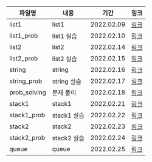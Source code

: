 | 파일명       | 내용        | 기간       | 링크                               |
| ------------ | ----------- | ---------- | ---------------------------------- |
| list1        | list1       | 2022.02.09 | [링크](./list1_22-02-09.md)        |
| list1_prob   | list1 실습  | 2022.02.10 | [링크](./list1_prob_22-02-10.md)   |
| list2        | list2       | 2022.02.14 | [링크](./list2_22-02-14.md)        |
| list2_prob   | list2 실습  | 2022.02.15 | [링크](./list2_prob_22-02-15.md)   |
| string       | string      | 2022.02.16 | [링크](./string_22-02-16.md)       |
| string_prob  | string 실습 | 2022.02.17 | [링크](./string_prob_22-02-17.md)  |
| prob_solving | 문제 풀이   | 2022.02.18 | [링크](./prob_solving_22-02-18.md) |
| stack1       | stack1      | 2022.02.21 | [링크](./stack1_22-02-21.md)       |
| stack1_prob  | stack1 실습 | 2022.02.22 | [링크](./stack1_prob_22-02-22.md)  |
| stack2       | stack2      | 2022.02.23 | [링크](./stack2_22-02-23.md)       |
| stack2_prob  | stack2 실습 | 2022.02.24 | [링크](./stack2_prob_22-02-24.md)  |
| queue        | queue       | 2022.02.25 | [링크](./queue_22-02-25.md)        |

